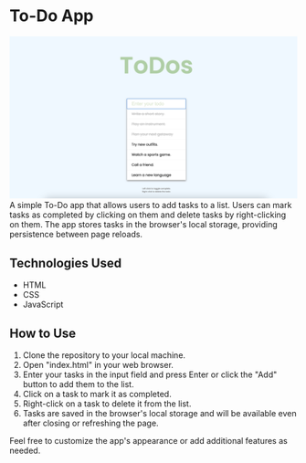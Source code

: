 # To-Do App
![Alt text](<Screenshot 2023-07-24 at 2.47.17 PM.png>)
A simple To-Do app that allows users to add tasks to a list. 
Users can mark tasks as completed by clicking on them and delete tasks by right-clicking on them. 
The app stores tasks in the browser's local storage, providing persistence between page reloads.

## Technologies Used

- HTML
- CSS
- JavaScript

## How to Use

1. Clone the repository to your local machine.
2. Open "index.html" in your web browser.
3. Enter your tasks in the input field and press Enter or click the "Add" button to add them to the list.
4. Click on a task to mark it as completed.
5. Right-click on a task to delete it from the list.
6. Tasks are saved in the browser's local storage and will be available even after closing or refreshing the page.

Feel free to customize the app's appearance or add additional features as needed.

